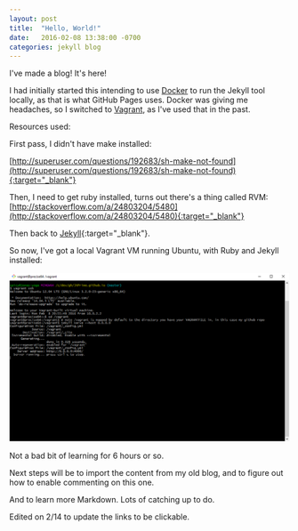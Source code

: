 ```yaml
---
layout: post
title:  "Hello, World!"
date:   2016-02-08 13:38:00 -0700
categories: jekyll blog
---
```


I've made a blog! It's here!

I had initially started this intending to use [Docker] to run the Jekyll tool locally, as that is what GitHub Pages uses. Docker was giving me headaches, so I switched to [Vagrant], as I've used that in the past.
 
Resources used:

First pass, I didn't have make installed:

[http://superuser.com/questions/192683/sh-make-not-found](http://superuser.com/questions/192683/sh-make-not-found){:target="_blank"}

Then, I need to get ruby installed, turns out there's a thing called RVM: [http://stackoverflow.com/a/24803204/5480](http://stackoverflow.com/a/24803204/5480){:target="_blank"}

Then back to [Jekyll](http://jekyllrb.com/docs/troubleshooting/){:target="_blank"}.


So now, I've got a local Vagrant VM running Ubuntu, with Ruby and Jekyll installed:

![Vagrant screenshot](/images/vagrantscreenshot.png)

Not a bad bit of learning for 6 hours or so.

Next steps will be to import the content from my old blog, and to figure out how to enable commenting on this one.

And to learn more Markdown. Lots of catching up to do.

[Vagrant]: https://www.vagrantup.com/
[Docker]: https://www.docker.com/

Edited on 2/14 to update the links to be clickable.
